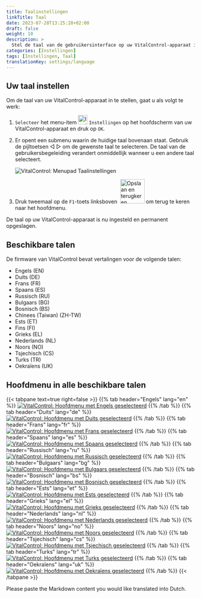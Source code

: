 ```yaml
---
title: Taalinstellingen
linkTitle: Taal
date: 2023-07-28T13:25:28+02:00
draft: false
weight: 10
description: >
  Stel de taal van de gebruikersinterface op uw VitalControl-apparaat in en sla deze permanent op.
categories: [Instellingen]
tags: [Instellingen, Taal]
translationKey: settings/language
---
```

## Uw taal instellen

Om de taal van uw VitalControl-apparaat in te stellen, gaat u als volgt te werk:

1. `Selecteer` het menu-item <img src="/icons/gear.svg" width="25" align="bottom" alt="Instellingen" /> `Instellingen` op het hoofdscherm van uw VitalControl-apparaat en druk op `OK`.

1. Er opent een submenu waarin de huidige taal bovenaan staat. Gebruik de pijltoetsen ◁ ▷ om de gewenste taal te selecteren. De taal van de gebruikersbegeleiding verandert onmiddellijk wanneer u een andere taal selecteert.

   ![VitalControl: Menupad Taalinstellingen](../images/select-lang.png "Uw taal instellen")

1. Druk tweemaal op de `F1`-toets linksboven &nbsp;<img src="/icons/footer/save_exit.svg" width="65" align="bottom" alt="Opslaan en terugkeren" /> om terug te keren naar het hoofdmenu.

De taal op uw VitalControl-apparaat is nu ingesteld en permanent opgeslagen.

## Beschikbare talen

De firmware van VitalControl bevat vertalingen voor de volgende talen:

- Engels (EN)
- Duits (DE)
- Frans (FR)
- Spaans (ES)
- Russisch (RU)
- Bulgaars (BG)
- Bosnisch (BS)
- Chinees (Taiwan)  (ZH-TW)
- Ests (ET)
- Fins (FI)
- Grieks (EL)
- Nederlands (NL)
- Noors (NO)
- Tsjechisch (CS)
- Turks (TR)
- Oekraïens (UK)

## Hoofdmenu in alle beschikbare talen

{{< tabpane text=true right=false >}}
  {{% tab header="Engels" lang="en" %}}
[![VitalControl: Hoofdmenu met Engels geselecteerd](/images/homescreen/english.png "Hoofdmenu Engels")](/en/demo/ "Demo-app VitalControl (EN)")
  {{% /tab %}}
  {{% tab header="Duits" lang="de" %}}
[![VitalControl: Hoofdmenu met Duits geselecteerd](/images/homescreen/german.png "Hoofdmenu Duits")](/demo/ "Demo-app VitalControl (DE)")
  {{% /tab %}}
  {{% tab header="Frans" lang="fr" %}}
[![VitalControl: Hoofdmenu met Frans geselecteerd](/images/homescreen/french.png "Hoofdmenu Frans")](/fr/demo/ "Demo-app VitalControl (FR)")
  {{% /tab %}}
  {{% tab header="Spaans" lang="es" %}}
[![VitalControl: Hoofdmenu met Spaans geselecteerd](/images/homescreen/spanish.png "Hoofdmenu Spaans")](/es/demo/ "Demo-app VitalControl (ES)")
  {{% /tab %}}
  {{% tab header="Russisch" lang="ru" %}}
[![VitalControl: Hoofdmenu met Russisch geselecteerd](/images/homescreen/russian.png "Hoofdmenu Russisch")](/ru/demo/ "Demo-app VitalControl (RU)")
  {{% /tab %}}
  {{% tab header="Bulgaars" lang="bg" %}}
[![VitalControl: Hoofdmenu met Bulgaars geselecteerd](/images/homescreen/bulgarian.png "Hoofdmenu Bulgaars")](/bg/demo/ "Demo-app VitalControl (BG)")
  {{% /tab %}}
  {{% tab header="Bosnisch" lang="bs" %}}
[![VitalControl: Hoofdmenu met Bosnisch geselecteerd](/images/homescreen/bosnian.png "Hoofdmenu Bosnisch")](/bs/demo/ "Demo-app VitalControl (BS)")
  {{% /tab %}}
  {{% tab header="Ests" lang="et" %}}
[![VitalControl: Hoofdmenu met Ests geselecteerd](/images/homescreen/estonian.png "Hoofdmenu Ests")](/et/demo/ "Demo-app VitalControl (ET)")
  {{% /tab %}}
  {{% tab header="Grieks" lang="el" %}}
[![VitalControl: Hoofdmenu met Grieks geselecteerd](/images/homescreen/greek.png "Hoofdmenu Grieks")](/el/demo/ "Demo-app VitalControl (EL)")
  {{% /tab %}}
  {{% tab header="Nederlands" lang="nl" %}}
[![VitalControl: Hoofdmenu met Nederlands geselecteerd](/images/homescreen/dutch.png "Hoofdmenu Nederlands")](/nl/demo/ "Demo-app VitalControl (NL)")
  {{% /tab %}}
  {{% tab header="Noors" lang="no" %}}
[![VitalControl: Hoofdmenu met Noors geselecteerd](/images/homescreen/norwegian.png "Hoofdmenu Noors")](/no/demo/ "Demo-app VitalControl (NO)")
  {{% /tab %}}
  {{% tab header="Tsjechisch" lang="cs" %}}
[![VitalControl: Hoofdmenu met Tsjechisch geselecteerd](/images/homescreen/czech.png "Hoofdmenu Tsjechisch")](/cs/demo/ "Demo-app VitalControl (CS)")
  {{% /tab %}}
  {{% tab header="Turks" lang="tr" %}}
[![VitalControl: Hoofdmenu met Turks geselecteerd](/images/homescreen/turkish.png "Hoofdmenu Turks")](/tr/demo/ "Demo-app VitalControl (TR)")
  {{% /tab %}}
  {{% tab header="Oekraïens" lang="uk" %}}
[![VitalControl: Hoofdmenu met Oekraïens geselecteerd](/images/homescreen/ukrainian.png "Hoofdmenu Oekraïens")](/uk/demo/ "Demo-app VitalControl (UK)")
  {{% /tab %}}
{{< /tabpane >}}

Please paste the Markdown content you would like translated into Dutch.
